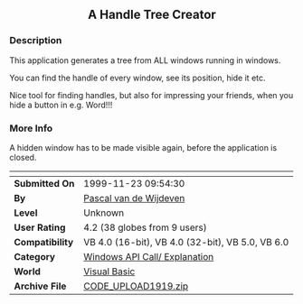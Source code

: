 ﻿<div align="center">

## A Handle Tree Creator


</div>

### Description

This application generates a tree from ALL windows running in windows.

You can find the handle of every window, see its position, hide it etc.

Nice tool for finding handles, but also for impressing your friends, when you hide a button in e.g. Word!!!
 
### More Info
 
A hidden window has to be made visible again, before the application is closed.


<span>             |<span>
---                |---
**Submitted On**   |1999-11-23 09:54:30
**By**             |[Pascal van de Wijdeven](https://github.com/Planet-Source-Code/PSCIndex/blob/master/ByAuthor/pascal-van-de-wijdeven.md)
**Level**          |Unknown
**User Rating**    |4.2 (38 globes from 9 users)
**Compatibility**  |VB 4\.0 \(16\-bit\), VB 4\.0 \(32\-bit\), VB 5\.0, VB 6\.0
**Category**       |[Windows API Call/ Explanation](https://github.com/Planet-Source-Code/PSCIndex/blob/master/ByCategory/windows-api-call-explanation__1-39.md)
**World**          |[Visual Basic](https://github.com/Planet-Source-Code/PSCIndex/blob/master/ByWorld/visual-basic.md)
**Archive File**   |[CODE\_UPLOAD1919\.zip](https://github.com/Planet-Source-Code/pascal-van-de-wijdeven-a-handle-tree-creator__1-4556/archive/master.zip)








